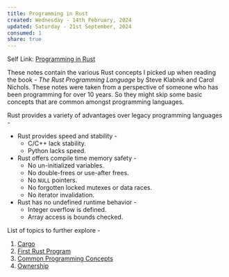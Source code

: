 ```yaml
---
title: Programming in Rust
created: Wednesday - 14th February, 2024
updated: Saturday - 21st September, 2024
consumed: 1
share: true
---
```


Self Link: [Programming in Rust](Programming%20in%20Rust.md)

These notes contain the various Rust concepts I picked up when reading the book - *The Rust Programming Language* by Steve Klabnik and Carol Nichols. These notes were taken from a perspective of someone who has been programming for over 10 years. So they might skip some basic concepts that are common amongst programming languages.

Rust provides a variety of advantages over legacy programming languages - 

* Rust provides speed and stability - 
  * C/C++ lack stability.
  * Python lacks speed.
* Rust offers compile time memory safety -
  * No un-initialized variables.
  * No double-frees or use-after frees.
  * No `NULL` pointers.
  * No forgotten locked mutexes or data races.
  * No iterator invalidation.
* Rust has no undefined runtime behavior - 
  * Integer overflow is defined.
  * Array access is bounds checked.

List of topics to further explore - 

1. [Cargo](./Cargo.md)
1. [First Rust Program](./First%20Rust%20Program.md)
1. [Common Programming Concepts](./Common%20Programming%20Concepts.md)
1. [Ownership](./Ownership.md)
